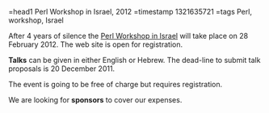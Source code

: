 =head1 Perl Workshop in Israel, 2012
=timestamp 1321635721
=tags Perl, workshop, Israel

After 4 years of silence the <a href="http://act.perl.org.il/">Perl Workshop in Israel</a>
will take place on 28 February 2012. The web site is open for registration.

<b>Talks</b> can be given in either English or Hebrew. The dead-line to submit talk proposals is 20 December 2011.

The event is going to be free of charge but requires registration.

We are looking for <b>sponsors</b> to cover our expenses.

